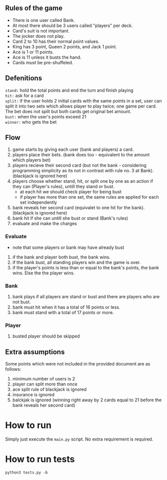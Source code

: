 ## Rules of the game
- There is one user called Bank. 
- At most there should be 3 users called "players" per deck.
- Card's suit is not important.
- The jocker does not play.
- Card 2 to 10 has their normal point values.
- King has 3 point, Queen 2 points, and Jack 1 point.
- Ace is 1 or 11 points. 
- Ace is 11 unless it busts the hand.
- Cards must be pre-shuffeled.


## Defenitions
`stand:` hold the total points and end the turn and finish playing  
`hit:` ask for a card  
`split:` if the user holds 2 initial cards with the same points in a set, user can split it into two sets which allows player to play twice; one game per card. The bet does not split but both cards get original bet amount.  
`bust:` when the user's points exceed 21  
`winner:` who gets the bet  


## Flow
1. game starts by giving each user (bank and players) a card.
2. players place their bets. (bank does too - equivalent to the amount which players bet)
3. players recieve their second card (but not the bank - considering programming simplicity as its not in contrast with rule no. 3 at Bank). (blackjack is ignored here)
4. players choose whether stand, hit, or split one by one as an action if they can (Player's rules), untill they stand or bust.  
    - at each hit we should check player for being bust
    - if player has more than one set, the same rules are applied for each set independently
5. bank reveals her second card (equivalet to one hit for the bank). (blackjack is ignored here)
6. bank hit if she can untill she bust or stand (Bank's rules)
7. evaluate and make the charges


### Evaluate
- note that some players or bank may have already bust
1. if the bank and player both bust, the bank wins.
2. if the bank bust, all standing players win and the game is over.
3. if the player's points is less than or equal to the bank's points, the bank wins. Else the the player wins.


### Bank
1. bank plays if all players are stand or bust and there are players who are not bust.
2. bank must hit when it has a total of 16 points or less.
3. bank must stand with a total of 17 points or more.


### Player
1. busted player should be skipped 


## Extra assumptions
Some points which were not included in the provided document are as follows:
1. minimum number of users is 2
2. player can split more than once 
3. ace split rule of blackjack is ignored
4. insurance is ignored
5. balckjak is ignored (winning right away by 2 cards equal to 21 before the bank reveals her second card)


# How to run
Simply just execute the `main.py` script. No extra requirement is required.

# How to run tests
```python3 tests.py -b```